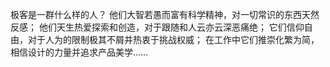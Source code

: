 极客是一群什么样的人？
他们大智若愚而富有科学精神，对一切常识的东西天然反感；
他们天生热爱探索和创造，对于跟随和人云亦云深恶痛绝；
它们信仰自由，对于人为的限制极其不屑并热衷于挑战权威；
在工作中它们推崇化繁为简，相信设计的力量并追求产品美学……